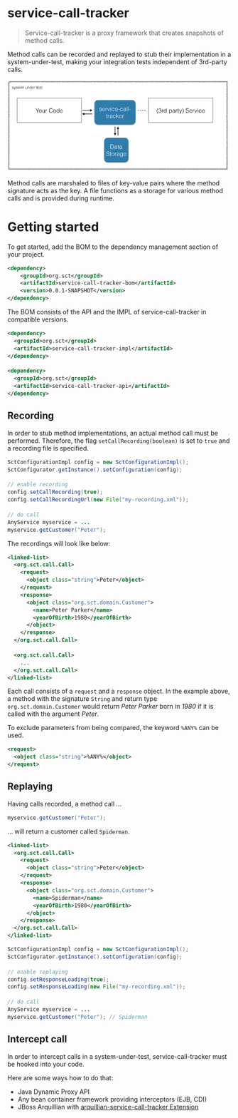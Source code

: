 # service-call-tracker

> Service-call-tracker is a proxy framework that creates snapshots of method calls.  

Method calls can be recorded and replayed to stub their implementation in a system-under-test,
making your integration tests independent of 3rd-party calls.

![](misc/bigpicture.png)


Method calls are marshaled to files of key-value pairs where the method signature acts as the key.
A file functions as a storage for various method calls and is provided during runtime.


# Getting started

To get started, add the BOM to the dependency management section of your project.
```xml
<dependency>
    <groupId>org.sct</groupId>
    <artifactId>service-call-tracker-bom</artifactId>
    <version>0.0.1-SNAPSHOT</version>
</dependency>
```

The BOM consists of the API and the IMPL of service-call-tracker in compatible versions.

```xml
<dependency>
  <groupId>org.sct</groupId>
  <artifactId>service-call-tracker-impl</artifactId>
</dependency>

<dependency>
  <groupId>org.sct</groupId>
  <artifactId>service-call-tracker-api</artifactId>
</dependency>
```

## Recording
In order to stub method implementations, an actual method call must be performed.
Therefore, the flag `setCallRecording(boolean)` is set to `true` and a recording file is specified.

```java
SctConfigurationImpl config = new SctConfigurationImpl();
SctConfigurator.getInstance().setConfiguration(config);

// enable recording
config.setCallRecording(true);
config.setCallRecordingUrl(new File("my-recording.xml"));

// do call
AnyService myservice = ...
myservice.getCustomer("Peter");

```

The recordings will look like below:

```xml
<linked-list>
  <org.sct.call.Call>
    <request>
      <object class="string">Peter</object>
    </request>
    <response>
      <object class="org.sct.domain.Customer">
        <name>Peter Parker</name>
        <yearOfBirth>1980</yearOfBirth>
      </object>
    </response>
  </org.sct.call.Call>

  <org.sct.call.Call>
    ...
  </org.sct.call.Call>
</linked-list>
```

Each call consists of a `request` and a `response` object.
In the example above, a method with the signature `String` and return type `org.sct.domain.Customer`
would return _Peter Parker_ born in _1980_ if it is called with the argument _Peter_.

To exclude parameters from being compared, the keyword `%ANY%` can be used.

```xml
<request>
  <object class="string">%ANY%</object>
</request>
```

## Replaying

Having calls recorded, a method call ...

```java
myservice.getCustomer("Peter");

```
... will return a customer called `Spiderman`.


```xml
<linked-list>
  <org.sct.call.Call>
    <request>
      <object class="string">Peter</object>
    </request>
    <response>
      <object class="org.sct.domain.Customer">
        <name>Spiderman</name>
        <yearOfBirth>1980</yearOfBirth>
      </object>
    </response>
  </org.sct.call.Call>
</linked-list>
```

```java
SctConfigurationImpl config = new SctConfigurationImpl();
SctConfigurator.getInstance().setConfiguration(config);

// enable replaying
config.setResponseLoading(true);
config.setResponseLoading(new File("my-recording.xml"));

// do call
AnyService myservice = ...
myservice.getCustomer("Peter"); // Spiderman

```

## Intercept call  
In order to intercept calls in a system-under-test, service-call-tracker must be hooked into your code.

Here are some ways how to do that:
- Java Dynamic Proxy API
- Any bean container framework providing interceptors (EJB, CDI)
- JBoss Arquillian with [arquillian-service-call-tracker Extension]()
